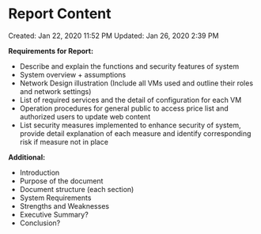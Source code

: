# Report Content

Created: Jan 22, 2020 11:52 PM
Updated: Jan 26, 2020 2:39 PM

**Requirements for Report:**

- Describe and explain the functions and security features of system
- System overview + assumptions
- Network Design illustration (Include all VMs used and outline their roles and network settings)
- List of required services and the detail of configuration for each VM
- Operation procedures for general public to access price list and authorized users to update web content
- List security measures implemented to enhance security of system, provide detail explanation of each measure and identify corresponding risk if measure not in place

**Additional:**

- Introduction
- Purpose of the document
- Document structure (each section)
- System Requirements
- Strengths and Weaknesses
- Executive Summary?
- Conclusion?